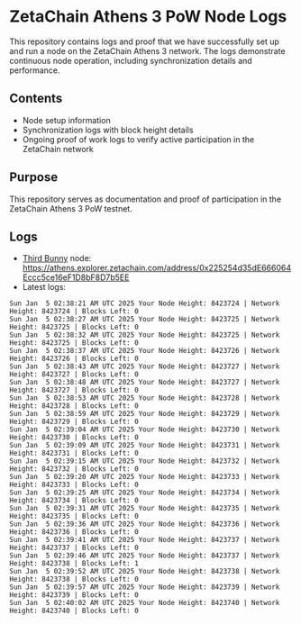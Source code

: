 # ZetaChain Athens 3 PoW Node Logs
This repository contains logs and proof that we have successfully set up and run a node on the ZetaChain Athens 3 network. The logs demonstrate continuous node operation, including synchronization details and performance.

## Contents
- Node setup information
- Synchronization logs with block height details
- Ongoing proof of work logs to verify active participation in the ZetaChain network

## Purpose
This repository serves as documentation and proof of participation in the ZetaChain Athens 3 PoW testnet.

## Logs

- [Third Bunny](https://thirdbunny.xyz/) node: https://athens.explorer.zetachain.com/address/0x225254d35dE666064Eccc5ce16eF1D8bF8D7b5EE
- Latest logs:
```
Sun Jan  5 02:38:21 AM UTC 2025 Your Node Height: 8423724 | Network Height: 8423724 | Blocks Left: 0
Sun Jan  5 02:38:27 AM UTC 2025 Your Node Height: 8423725 | Network Height: 8423725 | Blocks Left: 0
Sun Jan  5 02:38:32 AM UTC 2025 Your Node Height: 8423725 | Network Height: 8423725 | Blocks Left: 0
Sun Jan  5 02:38:37 AM UTC 2025 Your Node Height: 8423726 | Network Height: 8423726 | Blocks Left: 0
Sun Jan  5 02:38:43 AM UTC 2025 Your Node Height: 8423727 | Network Height: 8423727 | Blocks Left: 0
Sun Jan  5 02:38:48 AM UTC 2025 Your Node Height: 8423727 | Network Height: 8423727 | Blocks Left: 0
Sun Jan  5 02:38:53 AM UTC 2025 Your Node Height: 8423728 | Network Height: 8423728 | Blocks Left: 0
Sun Jan  5 02:38:59 AM UTC 2025 Your Node Height: 8423729 | Network Height: 8423729 | Blocks Left: 0
Sun Jan  5 02:39:04 AM UTC 2025 Your Node Height: 8423730 | Network Height: 8423730 | Blocks Left: 0
Sun Jan  5 02:39:09 AM UTC 2025 Your Node Height: 8423731 | Network Height: 8423731 | Blocks Left: 0
Sun Jan  5 02:39:15 AM UTC 2025 Your Node Height: 8423732 | Network Height: 8423732 | Blocks Left: 0
Sun Jan  5 02:39:20 AM UTC 2025 Your Node Height: 8423733 | Network Height: 8423733 | Blocks Left: 0
Sun Jan  5 02:39:25 AM UTC 2025 Your Node Height: 8423734 | Network Height: 8423734 | Blocks Left: 0
Sun Jan  5 02:39:31 AM UTC 2025 Your Node Height: 8423735 | Network Height: 8423735 | Blocks Left: 0
Sun Jan  5 02:39:36 AM UTC 2025 Your Node Height: 8423736 | Network Height: 8423736 | Blocks Left: 0
Sun Jan  5 02:39:41 AM UTC 2025 Your Node Height: 8423737 | Network Height: 8423737 | Blocks Left: 0
Sun Jan  5 02:39:46 AM UTC 2025 Your Node Height: 8423737 | Network Height: 8423738 | Blocks Left: 1
Sun Jan  5 02:39:52 AM UTC 2025 Your Node Height: 8423738 | Network Height: 8423738 | Blocks Left: 0
Sun Jan  5 02:39:57 AM UTC 2025 Your Node Height: 8423739 | Network Height: 8423739 | Blocks Left: 0
Sun Jan  5 02:40:02 AM UTC 2025 Your Node Height: 8423740 | Network Height: 8423740 | Blocks Left: 0
```
